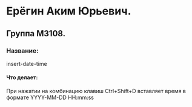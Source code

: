 # Ерёгин Аким Юрьевич.
## Группа M3108. 
### Название: 
insert-date-time
#### Что делает:
При нажатии на комбинацию клавиш Ctrl+Shift+D вставляет время в формате YYYY-MM-DD HH:mm:ss
